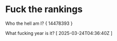 # Fuck the rankings

Who the hell am I?
{ 14478393 }

What fucking year is it?
[ 2025-03-24T04:36:40Z ]
